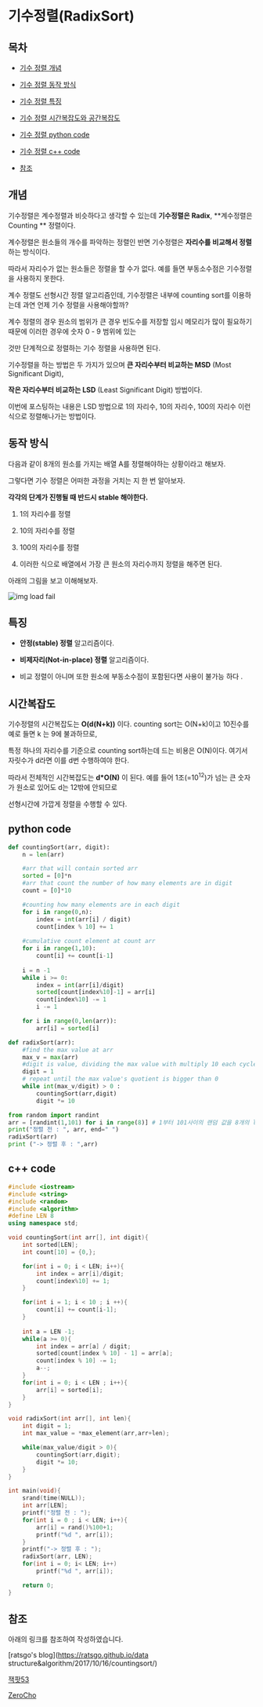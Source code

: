 # 기수정렬(RadixSort)



## 목차

- [기수 정렬 개념](#개념)

- [기수 정렬 동작 방식](#동작-방식)

- [기수 정렬 특징](#특징)

- [기수 정렬 시간복잡도와 공간복잡도](#시간복잡도)

- [기수 정렬 python code](#python-code)

- [기수 정렬 c++ code](#c-code)

- [참조](#참조)



## 개념

기수정렬은 계수정렬과 비슷하다고 생각할 수 있는데 **기수정렬은 Radix**, **계수정렬은 Counting ** 정렬이다. <br>

계수정렬은 원소들의 개수를 파악하는 정렬인 반면 기수정렬은 **자리수를 비교해서 정렬**하는 방식이다. <br>

따라서 자리수가 없는 원소들은 정렬을 할 수가 없다. 예를 들면 부동소수점은 기수정렬을 사용하지 못한다. <br>

계수 정렬도 선형시간 정렬 알고리즘인데, 기수정렬은 내부에 counting sort를 이용하는데 과연 언제 기수 정렬을 사용해야할까? <br>

계수 정렬의 경우 원소의 범위가 큰 경우 빈도수를 저장할 임시 메모리가 많이 필요하기 때문에 이러한 경우에 숫자 0 - 9 범위에 있는 <br>

것만 단계적으로 정렬하는 기수 정렬을 사용하면 된다. <br>

기수정렬을 하는 방법은 두 가지가 있으며 **큰 자리수부터 비교하는 MSD** (Most Significant Digit), <br>

**작은 자리수부터 비교하는 LSD** (Least Significant Digit) 방법이다. <br>

이번에 포스팅하는 내용은 LSD 방법으로 1의 자리수, 10의 자리수, 100의 자리수 이런식으로 정렬해나가는 방법이다. <br>



## 동작 방식

다음과 같이 8개의 원소를 가지는 배열 A를 정렬해야하는 상황이라고 해보자.<br>

그렇다면 기수 정렬은 어떠한 과정을 거치는 지 한 번 알아보자.<br>

**각각의 단계가 진행될 때 반드시 stable 해야한다.** <br>

1. 1의 자리수를 정렬 <br>

2. 10의 자리수를 정렬 

3. 100의 자리수를 정렬 
4. 이러한 식으로 배열에서 가장 큰 원소의 자리수까지 정렬을 해주면 된다.  

 아래의 그림을 보고 이해해보자.

![img load fail](../images/radixSort.png)



## 특징

- **안정(stable) 정렬** 알고리즘이다. <br>

- **비제자리(Not-in-place) 정렬** 알고리즘이다.  <br>

- 비교 정렬이 아니며 또한 원소에 부동소수점이 포함된다면 사용이 불가능 하다 . 



## 시간복잡도

기수정렬의 시간복잡도는 **O(d(N+k))** 이다.  counting sort는 O(N+k)이고 10진수를 예로 들면 k 는 9에 불과하므로, <br>

특정 하나의 자리수를 기준으로 counting sort하는데 드는 비용은 O(N)이다. 여기서 자릿수가 d라면 이를 d번 수행하여야 한다. <br>

따라서 전체적인 시간복잡도는 **d*O(N)** 이 된다. 예를 들어 1조(=10<sup>12</sup>)가 넘는 큰 숫자가 원소로 있어도 d는 12밖에 안되므로 <br>

선형시간에  가깝게 정렬을 수행할 수 있다.



## python code

```python
def countingSort(arr, digit):
    n = len(arr)

    #arr that will contain sorted arr
    sorted = [0]*n
    #arr that count the number of how many elements are in digit
    count = [0]*10

    #counting how many elements are in each digit 
    for i in range(0,n):
        index = int(arr[i] / digit)
        count[index % 10] += 1
    
    #cumulative count element at count arr
    for i in range(1,10):
        count[i] += count[i-1]
    
    i = n -1
    while i >= 0:
        index = int(arr[i]/digit)
        sorted[count[index%10]-1] = arr[i]
        count[index%10] -= 1
        i -= 1

    for i in range(0,len(arr)):
        arr[i] = sorted[i]

def radixSort(arr):
    #find the max value at arr
    max_v = max(arr)
    #digit is value, dividing the max value with multiply 10 each cycle
    digit = 1
    # repeat until the max value's quotient is bigger than 0 
    while int(max_v/digit) > 0 :
        countingSort(arr,digit)
        digit *= 10

from random import randint
arr = [randint(1,101) for i in range(8)] # 1부터 101사이의 랜덤 값을 8개의 list 안에 초기화
print("정렬 전 : ", arr, end=" ") 
radixSort(arr)
print ("-> 정렬 후 : ",arr) 


```

## c++ code

```c++
#include <iostream>
#include <string>
#include <random>
#include <algorithm>
#define LEN 8 
using namespace std;

void countingSort(int arr[], int digit){
    int sorted[LEN];
    int count[10] = {0,};

    for(int i = 0; i < LEN; i++){
        int index = arr[i]/digit;
        count[index%10] += 1;
    }

    for(int i = 1; i < 10 ; i ++){
        count[i] += count[i-1];
    }
    
    int a = LEN -1;
    while(a >= 0){
        int index = arr[a] / digit;
        sorted[count[index % 10] - 1] = arr[a];
        count[index % 10] -= 1;
        a--;
    }
    for(int i = 0; i < LEN ; i++){
        arr[i] = sorted[i];
    }
}

void radixSort(int arr[], int len){
    int digit = 1;
    int max_value = *max_element(arr,arr+len);

    while(max_value/digit > 0){
        countingSort(arr,digit);
        digit *= 10;
    }
}

int main(void){
    srand(time(NULL));
    int arr[LEN];
    printf("정렬 전 : ");
    for(int i = 0 ; i < LEN; i++){
        arr[i] = rand()%100+1;
        printf("%d ", arr[i]);
    }
    printf("-> 정렬 후 : ");
    radixSort(arr, LEN);
    for(int i = 0; i< LEN; i++)
        printf("%d ", arr[i]);

    return 0;
}
```

## 참조



아래의 링크를 참조하여 작성하였습니다. <br>

[ratsgo's blog](https://ratsgo.github.io/data structure&algorithm/2017/10/16/countingsort/)<br>

[잭팟53](https://jackpot53.tistory.com/44?category=715471)<br>

[ZeroCho](https://www.zerocho.com/category/Algorithm/post/58007c338475ed00152d6c4c)<br>
